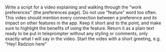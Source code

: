 Write a script for a video explaining and walking through the "work preferences" (the preferences page). Do not use "feature" word too often. This video should mention every connection between a preference and its impact on other features in the app. Keep it short and to the point, and make sure to highlight the benefits of using the feature. Return it as a plain text ready to be put in teleprompter without any styling or comments, only exactly what I will say in the video. Start the video with a short greeting, e.g. "Hey! Radzion here"
